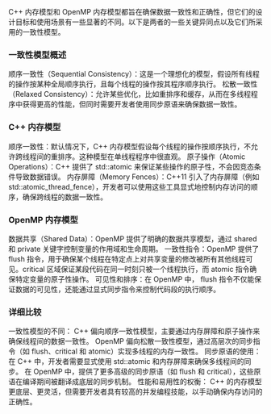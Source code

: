 C++ 内存模型和 OpenMP 内存模型都旨在确保数据一致性和正确性，但它们的设计目标和使用场景有一些显著的不同。以下是两者的一些关键异同点以及它们所采用的一致性模型。
### 一致性模型概述
顺序一致性（Sequential Consistency）：这是一个理想化的模型，假设所有线程的操作按某种全局顺序执行，且每个线程的操作按其程序顺序执行。
松散一致性（Relaxed Consistency）：允许某些优化，比如重排序和缓存，从而在多线程程序中获得更高的性能，但同时需要开发者使用同步原语来确保数据一致性。

### C++ 内存模型
顺序一致性：默认情况下，C++ 内存模型假设每个线程的操作按顺序执行，不允许跨线程间的重排序。这种模型在单线程程序中很直观。
	原子操作（Atomic Operations）：C++ 提供了 std::atomic 来保证某些操作的原子性，不会因竞态条件导致数据错误。
    内存屏障（Memory Fences）：C++11 引入了内存屏障（例如 std::atomic_thread_fence），开发者可以使用这些工具显式地控制内存访问的顺序，确保跨线程的数据一致性。

### OpenMP 内存模型
数据共享（Shared Data）：OpenMP 提供了明确的数据共享模型，通过 shared 和 private 关键字控制变量的作用域和生命周期。
一致性指令：OpenMP 提供了 flush 指令，用于确保某个线程在特定点上对共享变量的修改被所有其他线程可见。critical 区域保证某段代码在同一时刻只被一个线程执行，而 atomic 指令确保特定变量的原子性操作。
可见性和排序：在 OpenMP 中， flush 指令不仅能保证数据的可见性，还能通过显式同步指令来控制代码段的执行顺序。

### 详细比较
一致性模型的不同：
    C++ 偏向顺序一致性模型，主要通过内存屏障和原子操作来确保线程间的数据一致性。
        OpenMP 偏向松散一致性模型，通过高层次的同步指令（如 flush、critical 和 atomic）实现多线程的内存一致性。
同步原语的使用：
	在 C++ 中，开发者需要显式使用 std::atomic 和内存屏障来确保多线程间的同步。
    在 OpenMP 中，提供了更多高级的同步原语（如 flush 和 critical），这些原语在编译期间被翻译成底层的同步机制。
性能和易用性的权衡：
    C++ 的内存模型更底层、更灵活，但需要开发者具有较高的并发编程技能，以手动确保内存访问的正确性。

